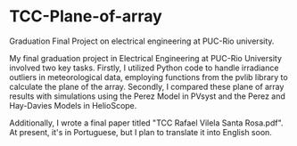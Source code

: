# TCC-Plane-of-array
Graduation Final Project on electrical engineering at PUC-Rio university.

My final graduation project in Electrical Engineering at PUC-Rio University involved two key tasks. Firstly, I utilized Python code to handle irradiance outliers in meteorological data, employing functions from the pvlib library to calculate the plane of the array. Secondly, I compared these plane of array results with simulations using the Perez Model in PVsyst and the Perez and Hay-Davies Models in HelioScope.

Additionally, I wrote a final paper titled "TCC Rafael Vilela Santa Rosa.pdf". At present, it's in Portuguese, but I plan to translate it into English soon.
